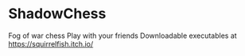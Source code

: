 # ShadowChess
 
Fog of war chess
Play with your friends
Downloadable executables at https://squirrelfish.itch.io/
